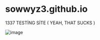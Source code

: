 # sowwyz3.github.io
1337
TESTİNG SİTE ( YEAH, THAT SUCKS )


![image](https://user-images.githubusercontent.com/88189918/220197879-02313dcf-8959-461e-bc82-9c9ecf283b35.png)

